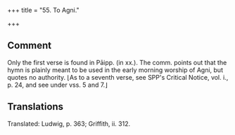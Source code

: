 +++
title = "55. To Agni."

+++
## Comment
Only the first verse is found in Pāipp. (in xx.). The comm. points out that the hymn is plainly meant to be used in the early morning worship of Agni, but quotes no authority. ⌊As to a seventh verse, see SPP's Critical Notice, vol. i., p. 24, and see under vss. 5 and 7.⌋


## Translations
Translated: Ludwig, p. 363; Griffith, ii. 312.
